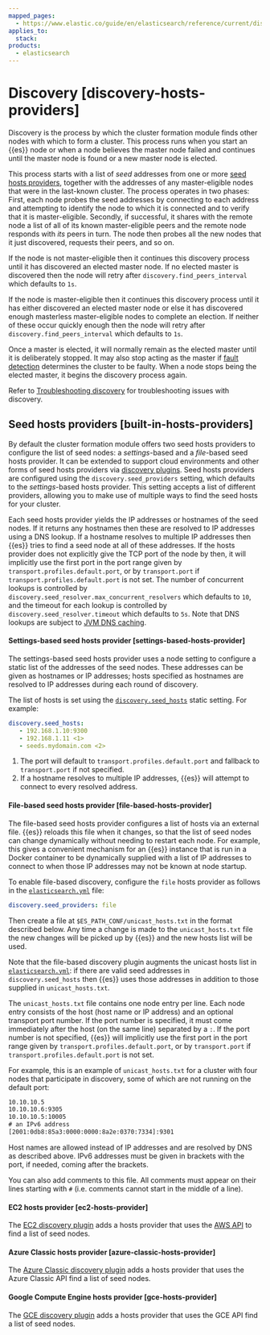 ```yaml
---
mapped_pages:
  - https://www.elastic.co/guide/en/elasticsearch/reference/current/discovery-hosts-providers.html
applies_to:
  stack:
products:
  - elasticsearch
---
```


# Discovery [discovery-hosts-providers]

Discovery is the process by which the cluster formation module finds other nodes with which to form a cluster. This process runs when you start an {{es}} node or when a node believes the master node failed and continues until the master node is found or a new master node is elected.

This process starts with a list of *seed* addresses from one or more [seed hosts providers](#built-in-hosts-providers), together with the addresses of any master-eligible nodes that were in the last-known cluster. The process operates in two phases: First, each node probes the seed addresses by connecting to each address and attempting to identify the node to which it is connected and to verify that it is master-eligible. Secondly, if successful, it shares with the remote node a list of all of its known master-eligible peers and the remote node responds with *its* peers in turn. The node then probes all the new nodes that it just discovered, requests their peers, and so on.

If the node is not master-eligible then it continues this discovery process until it has discovered an elected master node. If no elected master is discovered then the node will retry after `discovery.find_peers_interval` which defaults to `1s`.

If the node is master-eligible then it continues this discovery process until it has either discovered an elected master node or else it has discovered enough masterless master-eligible nodes to complete an election. If neither of these occur quickly enough then the node will retry after `discovery.find_peers_interval` which defaults to `1s`.

Once a master is elected, it will normally remain as the elected master until it is deliberately stopped. It may also stop acting as the master if [fault detection](cluster-fault-detection.md) determines the cluster to be faulty. When a node stops being the elected master, it begins the discovery process again.

Refer to [Troubleshooting discovery](../../../troubleshoot/elasticsearch/discovery-troubleshooting.md) for troubleshooting issues with discovery.

## Seed hosts providers [built-in-hosts-providers]

By default the cluster formation module offers two seed hosts providers to configure the list of seed nodes: a *settings*-based and a *file*-based seed hosts provider. It can be extended to support cloud environments and other forms of seed hosts providers via [discovery plugins](elasticsearch://reference/elasticsearch-plugins/discovery-plugins.md). Seed hosts providers are configured using the `discovery.seed_providers` setting, which defaults to the *settings*-based hosts provider. This setting accepts a list of different providers, allowing you to make use of multiple ways to find the seed hosts for your cluster.

Each seed hosts provider yields the IP addresses or hostnames of the seed nodes. If it returns any hostnames then these are resolved to IP addresses using a DNS lookup. If a hostname resolves to multiple IP addresses then {{es}} tries to find a seed node at all of these addresses. If the hosts provider does not explicitly give the TCP port of the node by then, it will implicitly use the first port in the port range given by `transport.profiles.default.port`, or by `transport.port` if `transport.profiles.default.port` is not set. The number of concurrent lookups is controlled by `discovery.seed_resolver.max_concurrent_resolvers` which defaults to `10`, and the timeout for each lookup is controlled by `discovery.seed_resolver.timeout` which defaults to `5s`. Note that DNS lookups are subject to [JVM DNS caching](../../deploy/self-managed/networkaddress-cache-ttl.md).

#### Settings-based seed hosts provider [settings-based-hosts-provider]

The settings-based seed hosts provider uses a node setting to configure a static list of the addresses of the seed nodes. These addresses can be given as hostnames or IP addresses; hosts specified as hostnames are resolved to IP addresses during each round of discovery.

The list of hosts is set using the [`discovery.seed_hosts`](../../deploy/self-managed/important-settings-configuration.md#unicast.hosts) static setting. For example:

```yaml
discovery.seed_hosts:
   - 192.168.1.10:9300
   - 192.168.1.11 <1>
   - seeds.mydomain.com <2>
```

1. The port will default to `transport.profiles.default.port` and fallback to `transport.port` if not specified.
2. If a hostname resolves to multiple IP addresses, {{es}} will attempt to connect to every resolved address.

#### File-based seed hosts provider [file-based-hosts-provider]

The file-based seed hosts provider configures a list of hosts via an external file.  {{es}} reloads this file when it changes, so that the list of seed nodes can change dynamically without needing to restart each node. For example, this gives a convenient mechanism for an {{es}} instance that is run in a Docker container to be dynamically supplied with a list of IP addresses to connect to when those IP addresses may not be known at node startup.

To enable file-based discovery, configure the `file` hosts provider as follows in the [`elasticsearch.yml`](/deploy-manage/stack-settings.md) file:

```yaml
discovery.seed_providers: file
```

Then create a file at `$ES_PATH_CONF/unicast_hosts.txt` in the format described below. Any time a change is made to the `unicast_hosts.txt` file the new changes will be picked up by {{es}} and the new hosts list will be used.

Note that the file-based discovery plugin augments the unicast hosts list in [`elasticsearch.yml`](/deploy-manage/stack-settings.md): if there are valid seed addresses in `discovery.seed_hosts` then {{es}} uses those addresses in addition to those supplied in `unicast_hosts.txt`.

The `unicast_hosts.txt` file contains one node entry per line. Each node entry consists of the host (host name or IP address) and an optional transport port number. If the port number is specified, it must come immediately after the host (on the same line) separated by a `:`. If the port number is not specified, {{es}} will implicitly use the first port in the port range given by `transport.profiles.default.port`, or by `transport.port` if `transport.profiles.default.port` is not set.

For example, this is an example of `unicast_hosts.txt` for a cluster with four nodes that participate in discovery, some of which are not running on the default port:

```txt
10.10.10.5
10.10.10.6:9305
10.10.10.5:10005
# an IPv6 address
[2001:0db8:85a3:0000:0000:8a2e:0370:7334]:9301
```

Host names are allowed instead of IP addresses and are resolved by DNS as described above. IPv6 addresses must be given in brackets with the port, if needed, coming after the brackets.

You can also add comments to this file. All comments must appear on their lines starting with `#` (i.e. comments cannot start in the middle of a line).

#### EC2 hosts provider [ec2-hosts-provider]

The [EC2 discovery plugin](elasticsearch://reference/elasticsearch-plugins/discovery-ec2.md) adds a hosts provider that uses the [AWS API](https://github.com/aws/aws-sdk-java) to find a list of seed nodes.

#### Azure Classic hosts provider [azure-classic-hosts-provider]

The [Azure Classic discovery plugin](elasticsearch://reference/elasticsearch-plugins/discovery-azure-classic.md) adds a hosts provider that uses the Azure Classic API find a list of seed nodes.

#### Google Compute Engine hosts provider [gce-hosts-provider]

The [GCE discovery plugin](elasticsearch://reference/elasticsearch-plugins/discovery-gce.md) adds a hosts provider that uses the GCE API find a list of seed nodes.
